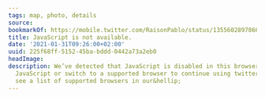 ```yaml
---
tags: map, photo, details
source:
bookmarkOf: https://mobile.twitter.com/RaisonPablo/status/1355602897866776579/photo/1
title: JavaScript is not available.
date: '2021-01-31T09:26:00+02:00'
uuid: 225f68ff-5152-45ba-bddd-0442a73a2eb0
headImage:
description: We’ve detected that JavaScript is disabled in this browser. Please enable
  JavaScript or switch to a supported browser to continue using twitter.com. You can
  see a list of supported browsers in our&hellip;
---
```

